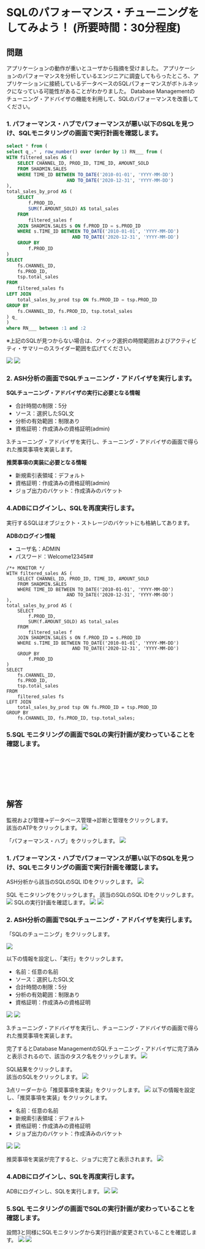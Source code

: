 # SQLのパフォーマンス・チューニングをしてみよう！ (所要時間：30分程度)


## 問題
アプリケーションの動作が重いとユーザから指摘を受けました。
アプリケーションのパフォーマンスを分析しているエンジニアに調査してもらったところ、アプリケーションに接続しているデータベースのSQLパフォーマンスがボトルネックになっている可能性があることがわかりました。
Database Managementのチューニング・アドバイザの機能を利用して、SQLのパフォーマンスを改善してください。

### 1. パフォーマンス・ハブでパフォーマンスが悪い以下のSQLを見つけ、SQLモニタリングの画面で実行計画を確認します。

```パフォーマンスの悪い.sql
select * from (
select q_.* , row_number() over (order by 1) RN___ from (
WITH filtered_sales AS (
    SELECT CHANNEL_ID, PROD_ID, TIME_ID, AMOUNT_SOLD
    FROM SHADMIN.SALES
    WHERE TIME_ID BETWEEN TO_DATE('2010-01-01', 'YYYY-MM-DD') 
                      AND TO_DATE('2020-12-31', 'YYYY-MM-DD')
),
total_sales_by_prod AS (
    SELECT 
        f.PROD_ID, 
        SUM(f.AMOUNT_SOLD) AS total_sales
    FROM 
        filtered_sales f
    JOIN SHADMIN.SALES s ON f.PROD_ID = s.PROD_ID
    WHERE s.TIME_ID BETWEEN TO_DATE('2010-01-01', 'YYYY-MM-DD') 
                        AND TO_DATE('2020-12-31', 'YYYY-MM-DD')
    GROUP BY 
        f.PROD_ID
)
SELECT 
    fs.CHANNEL_ID,
    fs.PROD_ID,
    tsp.total_sales
FROM 
    filtered_sales fs
LEFT JOIN 
    total_sales_by_prod tsp ON fs.PROD_ID = tsp.PROD_ID
GROUP BY 
    fs.CHANNEL_ID, fs.PROD_ID, tsp.total_sales
) q_
) 
where RN___ between :1 and :2 
```



※上記のSQLが見つからない場合は、クイック選択の時間範囲およびアクティビティ・サマリーのスライダー範囲を広げてください。

![](images/DB-SQL/DB-SQL001.png "")
![](images/DB-SQL/DB-SQL000.png "")


### 2. ASH分析の画面でSQLチューニング・アドバイザを実行します。

**SQLチューニング・アドバイザの実行に必要となる情報**
- 合計時間の制限：5分
- ソース：選択したSQL文
- 分析の有効範囲：制限あり
- 資格証明：作成済みの資格証明(admin)
  
3.チューニング・アドバイザを実行し、チューニング・アドバイザの画面で得られた推奨事項を実装します。

**推奨事項の実装に必要となる情報**
 - 新規索引表領域：デフォルト
 - 資格証明：作成済みの資格証明(admin)
 - ジョブ出力のバケット：作成済みのバケット
  
### 4.ADBにログインし、SQLを再度実行します。
実行するSQLはオブジェクト・ストレージのバケットにも格納してあります。

**ADBのログイン情報**
 - ユーザ名：ADMIN
 - パスワード：Welcome12345##


```
/*+ MONITOR */
WITH filtered_sales AS (
    SELECT CHANNEL_ID, PROD_ID, TIME_ID, AMOUNT_SOLD
    FROM SHADMIN.SALES
    WHERE TIME_ID BETWEEN TO_DATE('2010-01-01', 'YYYY-MM-DD') 
                      AND TO_DATE('2020-12-31', 'YYYY-MM-DD')
),
total_sales_by_prod AS (
    SELECT 
        f.PROD_ID, 
        SUM(f.AMOUNT_SOLD) AS total_sales
    FROM 
        filtered_sales f
    JOIN SHADMIN.SALES s ON f.PROD_ID = s.PROD_ID
    WHERE s.TIME_ID BETWEEN TO_DATE('2010-01-01', 'YYYY-MM-DD') 
                        AND TO_DATE('2020-12-31', 'YYYY-MM-DD')
    GROUP BY 
        f.PROD_ID
)
SELECT 
    fs.CHANNEL_ID,
    fs.PROD_ID,
    tsp.total_sales
FROM 
    filtered_sales fs
LEFT JOIN 
    total_sales_by_prod tsp ON fs.PROD_ID = tsp.PROD_ID
GROUP BY 
    fs.CHANNEL_ID, fs.PROD_ID, tsp.total_sales;
```

###  5.SQL モニタリングの画面でSQLの実行計画が変わっていることを確認します。

<br>
<br>
<br>
<br>
<br>



## 解答
監視および管理→データベース管理→診断と管理をクリックします。<br>
該当のATPをクリックします。
![](images/DB-SQL/DB-SQL00.png "")

「パフォーマンス・ハブ」をクリックします。
![](images/DB-SQL/DB-SQL01.png "")

### 1. パフォーマンス・ハブでパフォーマンスが悪い以下のSQLを見つけ、SQLモニタリングの画面で実行計画を確認します。

ASH分析から該当のSQLのSQL IDをクリックします。
![](images/DB-SQL/DB-SQL02.png "")

SQL モニタリングをクリックします。
該当のSQLのSQL IDをクリックします。
![](images/DB-SQL/DB-SQL03.png "")
SQLの実行計画を確認します。
![](images/DB-SQL/DB-SQL04.png "")
![](images/DB-SQL/DB-SQL05.png "")

### 2. ASH分析の画面でSQLチューニング・アドバイザを実行します。

「SQLのチューニング」をクリックします。

![](images/DB-SQL/DB-SQL08.png "")

以下の情報を設定し、「実行」をクリックします。
 - 名前：任意の名前
 - ソース：選択したSQL文
 - 合計時間の制限：5分
 - 分析の有効範囲：制限あり
 - 資格証明：作成済みの資格証明

![](images/DB-SQL/DB-SQL06.png "")
![](images/DB-SQL/DB-SQL07.png "")


3.チューニング・アドバイザを実行し、チューニング・アドバイザの画面で得られた推奨事項を実装します。

完了するとDatabase ManagementのSQLチューニング・アドバイザに完了済みと表示されるので、該当のタスク名をクリックします。
![](images/DB-SQL/DB-SQL09.png "")

SQL結果をクリックします。<br>
該当のSQLをクリックします。
![](images/DB-SQL/DB-SQL10.png "")

3点リーダーから「推奨事項を実装」をクリックします。
![](images/DB-SQL/DB-SQL11.png "")
以下の情報を設定し、「推奨事項を実装」をクリックします。
 - 名前：任意の名前
 - 新規索引表領域：デフォルト
 - 資格証明：作成済みの資格証明
 - ジョブ出力のバケット：作成済みのバケット

![](images/DB-SQL/DB-SQL12.png "")
![](images/DB-SQL/DB-SQL13.png "")

推奨事項を実装が完了すると、ジョブに完了と表示されます。
![](images/DB-SQL/DB-SQL14.png "")

### 4.ADBにログインし、SQLを再度実行します。

ADBにログインし、SQLを実行します。
![](images/DB-SQL/DB-SQL15.png "")
![](images/DB-SQL/DB-SQL17.png "")

###  5.SQL モニタリングの画面でSQLの実行計画が変わっていることを確認します。

設問3と同様にSQLモニタリングから実行計画が変更されていることを確認します。
![](images/DB-SQL/DB-SQL18.png "")
![](images/DB-SQL/DB-SQL19.png "")











